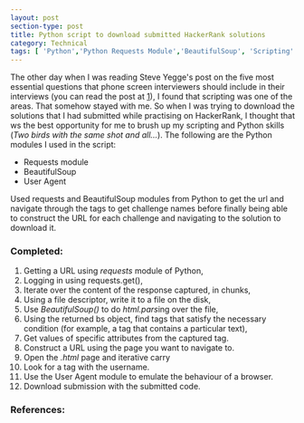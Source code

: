```yaml
---
layout: post
section-type: post
title: Python script to download submitted HackerRank solutions
category: Technical
tags: [ 'Python','Python Requests Module','BeautifulSoup', 'Scripting' ]
---
```


The other day when I was reading Steve Yegge's post on the five most essential questions that phone screen interviewers should include in their interviews (you can read the post at [1]), I found that scripting was one of the areas. That somehow stayed with me. So when I was trying to download the solutions that I had submitted while practising on HackerRank, I thought that ws the best opportunity for me to brush up my scripting and Python skills (*Two birds with the same shot and all...*). The following are the Python modules I used in the script: 

* Requests module 
* BeautifulSoup 
* User Agent 

Used requests and BeautifulSoup modules from Python to get the url and navigate through the tags to get challenge names before finally being able to construct the URL for each challenge and navigating to the solution to download it.

### Completed: 

<div class="align-left">

1. Getting a URL using *requests* module of Python,</li>
2. Logging in using requests.get(),</li>
3. Iterate over the content of the response captured, in chunks,</li>
4. Using a file descriptor, write it to a file on the disk,</li>
5. Use *BeautifulSoup()* to do *html.pars*ing over the file,</li>
6. Using the returned bs object, find tags that satisfy the necessary condition (for example, a tag that contains a particular text),</li>
7. Get values of specific attributes from the captured tag.</li>
8. Construct a URL using the page you want to navigate to. </li>
9. Open the *.html* page and iterative carry </li>
10. Look for a tag with the username.</li>
11. Use the User Agent module to emulate the behaviour of a browser.</li>
12. Download submission with the submitted code.</li>
</div>

### References: 

[1]: https://sites.google.com/site/steveyegge2/five-essential-phone-screen-questions
